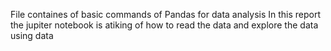 File containes of basic commands of Pandas for data analysis
In this report the jupiter notebook is atiking of how to read the data and explore the data using data
